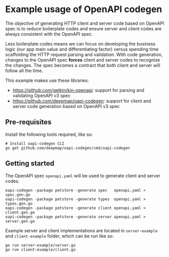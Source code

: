 # Example usage of OpenAPI codegen

The objective of generating HTTP client and server code based on OpenAPI spec is to reduce boilerplate codes
and ensure server and client codes are always consistent with the OpenAPI spec.

Less boilerplate codes means we can focus on developing the business logic (our app main value and differentiating
factor) versus spending time scaffolding the HTTP request parsing and validation. With code generation,
changes to the OpenAPI spec **forces** client and server codes to recognize the changes. The spec becomes a contract
that both client and server will follow all the time.

This example makes use these libraries:
- https://github.com/getkin/kin-openapi: support for parsing and validating OpenAPI v3 spec
- https://github.com/deepmap/oapi-codegen: support for client and server code generation based on OpenAPI v3 spec

## Pre-requisites

Install the following tools required, like so:

```shell script
# Install oapi-codegen CLI
go get github.com/deepmap/oapi-codegen/cmd/oapi-codegen
```

## Getting started

The OpenAPI spec `openapi.yaml` will be used to generate client and server codes.

```shell script
oapi-codegen -package petstore -generate spec   openapi.yaml > spec.gen.go
oapi-codegen -package petstore -generate types  openapi.yaml > types.gen.go 
oapi-codegen -package petstore -generate client openapi.yaml > client.gen.go 
oapi-codegen -package petstore -generate server openapi.yaml > server.gen.go
```

Example server and client implementations are located in `server-example` and `client-example` folder,
 which can be run like so:

```shell script
go run server-example/server.go
go run client-example/client.go
```